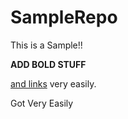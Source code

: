 SampleRepo
==========

This is a Sample!!

**ADD BOLD STUFF**

[and links](http://www.google.ca) very easily.

Got Very Easily

